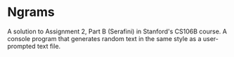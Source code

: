 # Ngrams
A solution to Assignment 2, Part B (Serafini) in Stanford's CS106B course. A console program that generates random text in the same style as a user-prompted text file.
